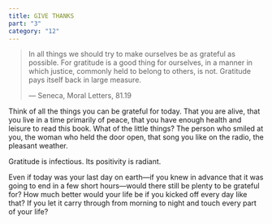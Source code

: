 ```yaml
---
title: GIVE THANKS
part: "3"
category: "12"
---
```


> In all things we should try to make ourselves be as grateful as possible. For gratitude is a good thing for ourselves, in a manner in which justice, commonly held to belong to others, is not. Gratitude pays itself back in large measure.
>
> — Seneca, Moral Letters, 81.19

Think of all the things you can be grateful for today. That you are alive, that you live in a time primarily of peace, that you have enough health and leisure to read this book. What of the little things? The person who smiled at you, the woman who held the door open, that song you like on the radio, the pleasant weather.

Gratitude is infectious. Its positivity is radiant.

Even if today was your last day on earth—if you knew in advance that it was going to end in a few short hours—would there still be plenty to be grateful for? How much better would your life be if you kicked off every day like that? If you let it carry through from morning to night and touch every part of your life?
